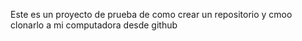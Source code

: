 Este es un proyecto de prueba de como crear un repositorio y cmoo clonarlo a mi computadora desde github
